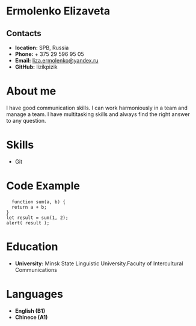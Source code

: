 # Ermolenko Elizaveta
## Contacts
  - **location:** SPB, Russia
  - **Phone:** + 375 29 596 95 05
  - **Email:** liza.ermolenko@yandex.ru
  - **GitHub:** lizikpizik
# About me
  I have good communication skills. I can work harmoniously in a team and manage a team. I have multitasking skills and always find the right answer to any question.
# Skills
  - Git
# Code Example
```
  function sum(a, b) {
  return a + b;
}
let result = sum(1, 2);
alert( result ); 
```
# Education
  - **University:** Minsk State Linguistic University.Faculty of Intercultural Communications
# Languages
  - **English (B1)**
  - **Chinece (A1)**
